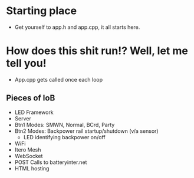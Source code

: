 # Starting place
 - Get yourself to app.h and app.cpp, it all starts here.

# How does this shit run!? Well, let me tell you!
 - App.cpp gets called once each loop

## Pieces of IoB
 - LED Framework
 - Server
  - Btn1 Modes: SMWN, Normal, BCrd, Party
  - Btn2 Modes: Backpower rail startup/shutdown (v/a sensor)
    - LED identifying backpower on/off
 - WiFi
  - Itero Mesh
  - WebSocket
  - POST Calls to batteryinter.net
 - HTML hosting














